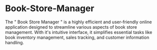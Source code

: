 # Book-Store-Manager
The " Book Store Manager " is a highly efficient and user-friendly online application designed to streamline various aspects of book store management. With it's intuitive interface, it simplifies essential tasks like book inventory management, sales tracking, and customer information handling.
